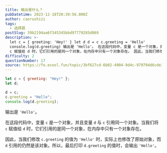 ```yaml
---
title: 输出是什么？
pubDatetime: 2023-12-18T20:39:56.000Z
author: caorushizi
tags:
  - 选择题
postSlug: 39b2194aa6f345345bbd97779285d069
description: >-
  let c = { greeting: 'Hey!' } let d d = c c.greeting = 'Hello'
  console.log(d.greeting) 输出是 'Hello'。 在这段代码中，变量 c 是一个对象，并且变量 d 与 c 引用同一个对象。当我们将
  c 赋值给 d 时，它们引用的是同一个对象，在内存中只有一个对象存在。 因此，当我们修改 c.greeting 的值为
difficulty: 2
questionNumber: 17
source: https://fe.ecool.fun/topic/3bf627cd-6b02-4904-9d4c-979794d6cde3
---
```


```javascript
let c = { greeting: "Hey!" };
let d;

d = c;
c.greeting = "Hello";
console.log(d.greeting);
```

输出是 `'Hello'`。

在这段代码中，变量 `c` 是一个对象，并且变量 `d` 与 `c` 引用同一个对象。当我们将 `c` 赋值给 `d` 时，它们引用的是同一个对象，在内存中只有一个对象存在。

因此，当我们修改 `c.greeting` 的值为 `'Hello'` 时，实际上也修改了原始对象，而 `d` 引用的仍然是该对象。所以，最后打印 `d.greeting` 的值时，会输出 `'Hello'`。
